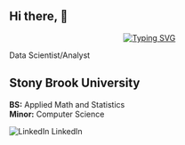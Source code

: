 ## Hi there,  👋


<p align="center">
  <a href="https://git.io/typing-svg">
    <img src="https://readme-typing-svg.demolab.com?font=Fira+Code&size=18&pause=1000&color=2C5F2D&center=true&repeat=false&width=640&height=30&lines=Sergei+Nezhevets" alt="Typing SVG"/>
  </a>
</p>

 Data Scientist/Analyst
## Stony Brook University
**BS:** Applied Math and Statistics  
**Minor:** Computer Science



<p>
  <a href="https://www.linkedin.com/in/sergei-n/" rel="nofollow noreferrer" style="text-decoration: none; color: inherit;">
    <img src="https://i.sstatic.net/gVE0j.png" alt="LinkedIn"> LinkedIn
  </a> &nbsp; 
</p>





<!--
**ssnez/ssnez** is a ✨ _special_ ✨ repository because its `README.md` (this file) appears on your GitHub profile.

Here are some ideas to get you started:

- 🔭 I’m currently working on ...
- 🌱 I’m currently learning ...
- 👯 I’m looking to collaborate on ...
- 🤔 I’m looking for help with ...
- 💬 Ask me about ...
- 📫 How to reach me: ...
- 😄 Pronouns: ...
- ⚡ Fun fact: ...
-->
